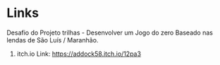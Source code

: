 # Links 

Desafio do Projeto trilhas - Desenvolver um Jogo do zero Baseado nas lendas de São Luís / Maranhão.

1. itch.io 
Link: https://addock58.itch.io/12pa3
